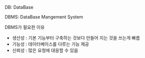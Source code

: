 DB: DataBase
<br/>

DBMS: DataBase Mangement System
<br/>

DBMS가 필요한 이유
- 생산성 : 기본 기능부터 구축하는 것보다 만들어 지는 것을 쓰는게 빠름
- 기능성 : 데이터베이스를 다루는 기능 제공
- 신뢰성 : 많은 요청에 대응할 수 있음
